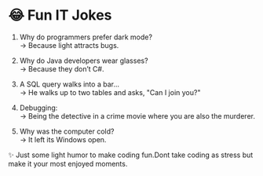 # 😂 Fun IT Jokes

1. Why do programmers prefer dark mode?  
   → Because light attracts bugs.  

2. Why do Java developers wear glasses?  
   → Because they don’t C#.  

3. A SQL query walks into a bar...  
   → He walks up to two tables and asks, "Can I join you?"  

4. Debugging:  
   → Being the detective in a crime movie where you are also the murderer.  

5. Why was the computer cold?  
   → It left its Windows open.  


✨ Just some light humor to make coding fun.Dont take coding as stress but make it your most enjoyed moments.
